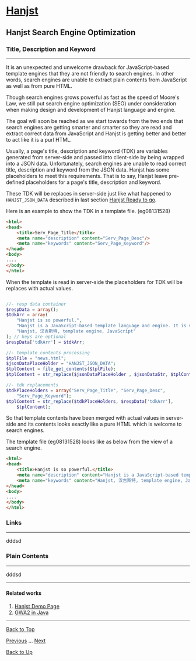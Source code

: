 # [Hanjst](/hanjst/index)
## Hanjst Search Engine Optimization
### Title, Description and Keyword
---
It is an unexpected and unwelcome drawback for JavaScript-based template engines that they are not friendly to search engines. In other words, search engines are unable to extract plain contents from JavaScript as well as from pure HTML.

Though search engines grows powerful as fast as the speed of Moore's Law, we still put search engine optimization (SEO) under consideration when making design and development of Hanjst language and engine.

The goal will soon be reached as we start towards from the two ends that search engines are getting smarter and smarter so they are read and extract correct data from JavaScript and Hanjst is getting better and better to act like it is a purl HTML.

Usually, a page's title, description and keyword (TDK) are variables generated from server-side and passed into client-side by being wrapped into a JSON data. 
Unfortunately, search engines are unable to read correct title, description and keyword from the JSON data.
Hanjst has some placeholders to meet this requirements. That is to say, Hanjst leave pre-defined placeholders for a page's title, description and keyword.

These TDK will be replaces in server-side just like what happened to `HANJST_JSON_DATA` described in last section [Hanjst Ready to go](./hanjst-ready-to-go).

Here is an example to show the TDK in a template file. (eg08131528)

```html
<html>
<head>
	<title>Serv_Page_Title</title>
	<meta name="description" content="Serv_Page_Desc"/>
    <meta name="keywords" content="Serv_Page_Keyword"/>
</head>
<body>
....
</body>
</html>
```

When the template is read in server-side the placeholders for TDK will be replaces with actual values.

```php

//- resp data container
$respData = array();
$tdkArr = array(
	"Hanjst is so powerful.",
	"Hanjst is a JavaScript-based template language and engine. It is very powerful and has a few of exciting features as back-end tempalte engines.",
	"Hanjst, 汉吉斯特, template engine, JavaScript"
); // keys are optional
$respData['tdkArr'] = $tdkArr;

//- template contents processing
$tplFile = "news.html";
$jsonDataPlaceHolder = "HANJST_JSON_DATA";
$tplContent = file_get_contents($tplFile);
$tplContent = str_replace($jsonDataPlaceHolder , $jsonDataStr, $tplContent);

//- tdk replacements
$tdkPlaceHolders = array("Serv_Page_Title", "Serv_Page_Desc", 
	"Serv_Page_Keyword");
$tplContent = str_replace($tdkPlaceHolders, $respData['tdkArr'], 
	$tplContent);

```

So that template contents have been merged with actual values in server-side and its contents looks exactly like a pure HTML which is welcome to search engines.

The template file (eg08131528) looks like as below from the view of a search engine.

```html
<html>
<head>
	<title>Hanjst is so powerful.</title>
	<meta name="description" content="Hanjst is a JavaScript-based template language and engine. It is very powerful and has a few of exciting features as back-end tempalte engines."/>
    <meta name="keywords" content="Hanjst, 汉吉斯特, template engine, JavaScript"/>
</head>
<body>
....
</body>
</html>
```




### Links
---
dddsd

### Plain Contents
---
dddsd


---

#### Related works

1. [Hanjst Demo Page](https://ufqi.com/dev/hanjst/)
2. [GWA2 in Java](https://github.com/wadelau/GWA2/)

---

[Back to Top](/hanjst/hanjst-seo)

[Previous](./hanst-ready-to-go) ... [Next](./)

[Back to Up](/hanjst/index)
<!--stackedit_data:
eyJoaXN0b3J5IjpbLTgzNDg2OTI2LC0xNjExNjczODcxLC0zMT
g3Nzk4MjNdfQ==
-->